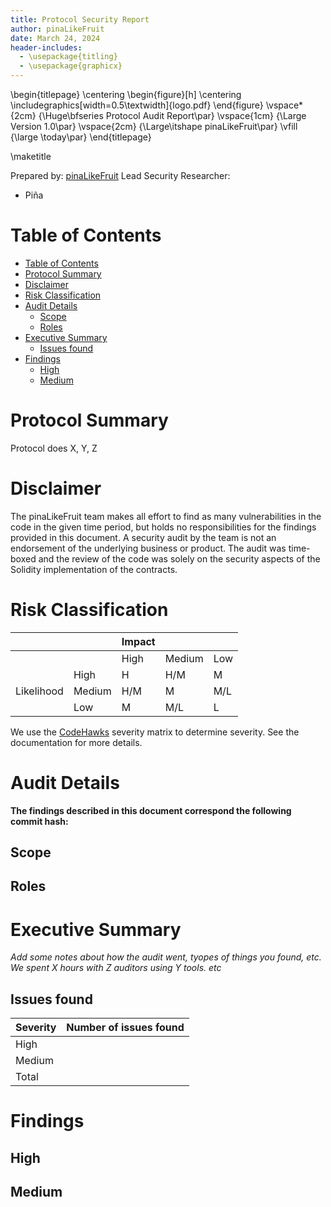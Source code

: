 ```yaml
---
title: Protocol Security Report
author: pinaLikeFruit
date: March 24, 2024
header-includes:
  - \usepackage{titling}
  - \usepackage{graphicx}
---
```


\begin{titlepage}
    \centering
    \begin{figure}[h]
        \centering
        \includegraphics[width=0.5\textwidth]{logo.pdf} 
    \end{figure}
    \vspace*{2cm}
    {\Huge\bfseries Protocol Audit Report\par}
    \vspace{1cm}
    {\Large Version 1.0\par}
    \vspace{2cm}
    {\Large\itshape pinaLikeFruit\par}
    \vfill
    {\large \today\par}
\end{titlepage}

\maketitle

<!-- Your report starts here! -->

Prepared by: [pinaLikeFruit](https://github.com/pinalikefruit/Portfolio)
Lead Security Researcher: 
- Piña

# Table of Contents
- [Table of Contents](#table-of-contents)
- [Protocol Summary](#protocol-summary)
- [Disclaimer](#disclaimer)
- [Risk Classification](#risk-classification)
- [Audit Details](#audit-details)
  - [Scope](#scope)
  - [Roles](#roles)
- [Executive Summary](#executive-summary)
  - [Issues found](#issues-found)
- [Findings](#findings)
  - [High](#high)
  - [Medium](#medium)

# Protocol Summary

Protocol does X, Y, Z

# Disclaimer

The pinaLikeFruit team makes all effort to find as many vulnerabilities in the code in the given time period, but holds no responsibilities for the findings provided in this document. A security audit by the team is not an endorsement of the underlying business or product. The audit was time-boxed and the review of the code was solely on the security aspects of the Solidity implementation of the contracts.

# Risk Classification

|            |        | Impact |        |     |
| ---------- | ------ | ------ | ------ | --- |
|            |        | High   | Medium | Low |
|            | High   | H      | H/M    | M   |
| Likelihood | Medium | H/M    | M      | M/L |
|            | Low    | M      | M/L    | L   |

We use the [CodeHawks](https://docs.codehawks.com/hawks-auditors/how-to-evaluate-a-finding-severity) severity matrix to determine severity. See the documentation for more details.

# Audit Details 

**The findings described in this document correspond the following commit hash:**
```            ```

## Scope 

## Roles

# Executive Summary

*Add some notes about how the audit went, tyopes of things you found, etc.* 
*We spent X hours with Z auditors using Y tools. etc*

## Issues found

| Severity | Number of issues found |
| -------- | ---------------------- |
| High     |                        |
| Medium   |                        |
| Total    |                        |


# Findings

## High

## Medium
